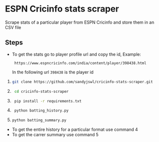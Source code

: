 # ESPN Cricinfo stats scraper
Scrape stats of a particular player from ESPN Cricinfo and store them in an CSV file


## Steps

* To get the stats go to player profile url and copy the id, Example: 

  ` https://www.espncricinfo.com/india/content/player/398438.html`
  
   In the following url `398438` is the player id



1.
    ```bash
    git clone https://github.com/sandyjswl/cricinfo-stats-scraper.git
    ```
    
    
2. ```bash
    cd cricinfo-stats-scraper
    ```
2. ```bash
    pip install -r requirements.txt
    ```
3. ```bash 
    python batting_history.py
    ```
4.  ```bash 
    python batting_summary.py
    ```
    
* To get the entire history for a particular format use command 4
* To get the carrer summary use command 5

